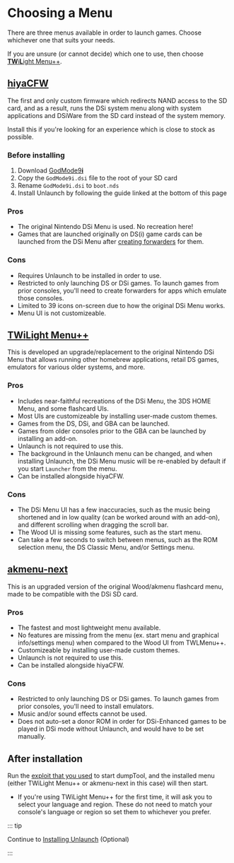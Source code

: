 # Choosing a Menu

There are three menus available in order to launch games. Choose whichever one that suits your needs.

If you are unsure (or cannot decide) which one to use, then choose [**TW**i**L**ight Menu++](#twilight-menu).

## [hiyaCFW](https://wiki.ds-homebrew.com/hiyacfw/installing)

The first and only custom firmware which redirects NAND access to the SD card, and as a result, runs the DSi system menu along with system applications and DSiWare from the SD card instead of the system memory.

Install this if you're looking for an experience which is close to stock as possible.

### Before installing

1. Download [GodMode9**i**](https://github.com/DS-Homebrew/GodMode9i/releases/latest/download/GodMode9i.dsi)
1. Copy the `GodMode9i.dsi` file to the root of your SD card
1. Rename `GodMode9i.dsi` to `boot.nds`
1. Install Unlaunch by following the guide linked at the bottom of this page

### Pros

- The original Nintendo DSi Menu is used. No recreation here!
- Games that are launched originally on DS(i) game cards can be launched from the DSi Menu after [creating forwarders](https://wiki.ds-homebrew.com/ds-index/forwarders) for them.

### Cons

- Requires Unlaunch to be installed in order to use.
- Restricted to only launching DS or DSi games. To launch games from prior consoles, you'll need to create forwarders for apps which emulate those consoles.
- Limited to 39 icons on-screen due to how the original DSi Menu works.
- Menu UI is not customizeable.

## [**TW**i**L**ight Menu++](https://wiki.ds-homebrew.com/twilightmenu/installing-dsi)

This is developed an upgrade/replacement to the original Nintendo DSi Menu that allows running other homebrew applications, retail DS games, emulators for various older systems, and more.

### Pros

- Includes near-faithful recreations of the DSi Menu, the 3DS HOME Menu, and some flashcard UIs.
- Most UIs are customizeable by installing user-made custom themes.
- Games from the DS, DSi, and GBA can be launched.
- Games from older consoles prior to the GBA can be launched by installing an add-on.
- Unlaunch is not required to use this.
- The background in the Unlaunch menu can be changed, and when installing Unlaunch, the DSi Menu music will be re-enabled by default if you start `Launcher` from the menu.
- Can be installed alongside hiyaCFW.

### Cons

- The DSi Menu UI has a few inaccuracies, such as the music being shortened and in low quality (can be worked around with an add-on), and different scrolling when dragging the scroll bar.
- The Wood UI is missing some features, such as the start menu.
- Can take a few seconds to switch between menus, such as the ROM selection menu, the DS Classic Menu, and/or Settings menu.

## [akmenu-next](https://sanrax.github.io/flashcart-guides/tutorials/akmenu-next/#__tabbed_1_2)

This is an upgraded version of the original Wood/akmenu flashcard menu, made to be compatible with the DSi SD card.

### Pros

- The fastest and most lightweight menu available.
- No features are missing from the menu (ex. start menu and graphical info/settings menu) when compared to the Wood UI from TWLMenu++.
- Customizeable by installing user-made custom themes.
- Unlaunch is not required to use this.
- Can be installed alongside hiyaCFW.

### Cons

- Restricted to only launching DS or DSi games. To launch games from prior consoles, you'll need to install emulators.
- Music and/or sound effects cannot be used.
- Does not auto-set a donor ROM in order for DSi-Enhanced games to be played in DSi mode without Unlaunch, and would have to be set manually.

## After installation

Run the [exploit that you used](launching-the-exploit.html) to start dumpTool, and the installed menu (either TWiLight Menu++ or akmenu-next in this case) will then start.
- If you're using TWiLight Menu++ for the first time, it will ask you to select your language and region. These do not need to match your console's language or region so set them to whichever you prefer.

::: tip

Continue to [Installing Unlaunch](installing-unlaunch.html) (Optional)

:::
